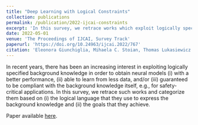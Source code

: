```yaml
---
title: "Deep Learning with Logical Constraints"
collection: publications
permalink: /publication/2022-ijcai-constraints
excerpt: 'In this survey, we retrace works which exploit logically specified background knowledge in order to obtain neural models (i) with a better performance, (ii) able to learn from less data, and/or (iii) guaranteed to be compliant with the background knowledge itself, e.g., for safety-critical applications.'
date: 2022-05-01
venue: 'The Proceedings of IJCAI, Survey Track'
paperurl: 'https://doi.org/10.24963/ijcai.2022/767'
citation: 'Eleonora Giunchiglia, Mihaela C. Stoian, Thomas Lukasiewicz. Deep Learning with Logical Constraints. In Proceedings of International Joint Conference on Artificial Intelligence (IJCAI), 2022.'
---
```


In recent years, there has been an increasing interest in exploiting logically specified background knowledge in order to obtain neural models (i) with a better performance, (ii) able to learn from less data, and/or (iii) guaranteed to be compliant with the background knowledge itself, e.g., for safety-critical applications. In this survey, we retrace such works and categorize them based on (i) the logical language that they use to express the background knowledge and (ii) the goals that they achieve. 

Paper available [here](https://arxiv.org/abs/2205.00523).


